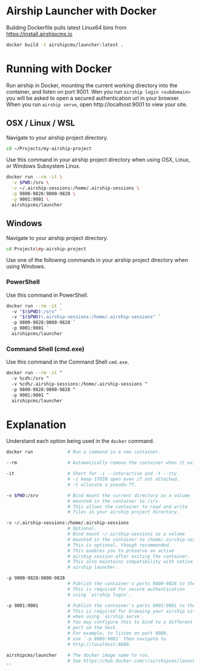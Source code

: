 # Airship Launcher with Docker

Building Dockerfile pulls latest Linux64 bins from https://install.airshipcms.io

```sh
docker build -t airshipcms/launcher:latest .
```

# Running with Docker

Run airship in Docker, mounting the current working directory into the container, and listen on port 9001.
Wen you run `airship login <subdomain>` you will be asked to open a secured authentication url in your browser.
When you run `airship serve`, open http://localhost:9001 to view your site.

## OSX / Linux / WSL

Navigate to your airship project directory.

```sh
cd ~/Projects/my-airship-project
```

Use this command in your airship project directory when using OSX, Linux, or Windows Subsystem Linux.

```sh
docker run --rm -it \
  -v $PWD:/srv \
  -v ~/.airship-sessions:/home/.airship-sessions \
  -p 9800-9828:9800-9828 \
  -p 9001:9001 \
  airshipcms/launcher
```

## Windows

Navigate to your airship project directory.

```sh
cd Projects\my-airship-project
```

Use one of the following commands in your airship project directory when using Windows.

### PowerShell

Use this command in PowerShell.

```sh
docker run --rm -it `
  -v "$($PWD):/srv" `
  -v "$($PWD)\.airship-sessions:/home/.airship-sessions" `
  -p 9800-9828:9800-9828 `
  -p 9001:9001 `
  airshipcms/launcher
```

### Command Shell (cmd.exe)

Use this command in the Command Shell `cmd.exe`.

```sh
docker run --rm -it ^
  -v %cd%:/srv ^
  -v %cd%/.airship-sessions:/home/.airship-sessions ^
  -p 9800-9828:9800-9828 ^
  -p 9001:9001 ^
  airshipcms/launcher
```
# Explanation

Understand each option being used in the `docker` command.

```sh
docker run             # Run a command in a new container.

--rm                   # Automatically remove the container when it exits.

-it                    # Short for -i --interactive and -t --tty.
                       # -i keep STDIN open even if not attached.
                       # -t allocate a pseudo-TT.

-v $PWD:/srv           # Bind mount the current directory as a volume
                       # mounted in the container to /srv.
                       # This allows the container to read and write
                       # files in your airship project directory.

-v ~/.airship-sessions:/home/.airship-sessions
                       # Optional.
                       # Bind mount ~/.airship-sessions as a volume
                       # mounted in the container to /home/.airship-sessions.
                       # This is optional, though recommended.
                       # This enables you to preserve an active
                       # airship session after exiting the container.
                       # This also maintains compatibility with native
                       # airship launcher.

-p 9800-9828:9800-9828
                       # Publish the container's ports 9800-9828 to the host.
                       # This is required for secure authentication
                       # using `airship login`.

-p 9001:9001           # Publish the container's ports 9001:9001 to the host.
                       # This is required for browsing your airship site
                       # when using `airship serve`.
                       # You may configure this to bind to a different
                       # port on the host.
                       # For example, to listen on port 8080,
                       # use `-p 8080:9001` then navigate to
                       # http://localhost:8080.

airshipcms/launcher    # The docker image name to run.
                       # See https://hub.docker.com/r/airshipcms/launcher
``
